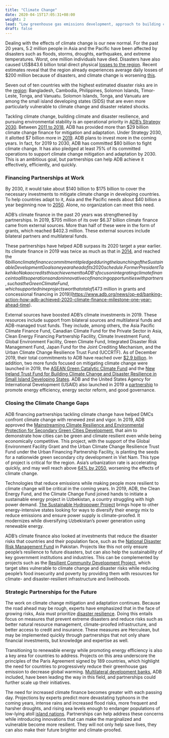 ```yaml
---
title: "Climate Change"
date: 2020-04-15T17:05:31+08:00
weight: 2
lead: "Low greenhouse gas emissions development, approach to building climate and disaster resilience, environmental sustainability, water-food-energy security nexus."
draft: false
---
```


Dealing with the effects of climate change is our new normal. For the past 20 years, 5.2 million people in Asia and the Pacific have been affected by disasters such as floods, storms, droughts, earthquakes, and extreme temperatures. Worst, one million individuals have died. Disasters have also caused US$843.6 billion total direct physical [losses to the region](https://www.adb.org/news/infographics/climate-change-and-disasters-asia-and-pacific). Recent estimates reveal that the region already experiences average daily losses of $200 million because of disasters, and climate change is worsening [this](https://www.adb.org/sites/default/files/institutional-document/358881/ccof-2017-2030.pdf).

Seven out of ten countries with the highest estimated disaster risks are in the [region](https://www.adb.org/news/infographics/climate-change-and-disasters-asia-and-pacific): Bangladesh, Cambodia, Philippines, Solomon Islands, Timor-Leste, Tonga, and Vanuatu. Solomon Islands, Tonga, and Vanuatu are among the small island developing states (SIDS) that are even more particularly vulnerable to climate change and disaster related shocks.

Tackling climate change, building climate and disaster resilience, and pursuing environmental stability is an operational priority in [ADB’s Strategy 2030](https://www.adb.org/sites/default/files/page/197301/adb-climate-change-flyer.pdf). Between [2011 to 2018](https://www.adb.org/sites/default/files/institutional-document/495961/strategy-2030-op3-climate-change-resilience-sustainability.pdf), ADB has provided more than $29 billion climate change finance for mitigation and adaptation. Under Strategy 2030, it allotted $7 billion more in [2019](https://www.adb.org/sites/default/files/page/197301/adb-climate-change-flyer.pdf). ADB plans to invest more in the coming years. In fact, for 2019 to 2030, ADB has committed $80 billion to fight climate change. It has also pledged at least 75% of its committed operations to support climate change mitigation and adaptation by 2030. This is an ambitious goal, but partnerships can help ADB achieve it effectively, efficiently, and quickly.

### Financing Partnerships at Work

By 2030, it would take about $140 billion to $175 billion to cover the necessary investments to mitigate climate change in developing countries. To help countries adapt to it, Asia and the Pacific needs about $40 billion a year beginning now to [2050](https://www.adb.org/themes/climate-change-disaster-risk-management/issues/climate-financing). Alone, no organization can meet this need.

ADB’s climate finance in the past 20 years was strengthened by partnerships. In 2019, $705 million of its over $6.37 billion climate finance came from external sources. More than half of these were in the form of grants, which reached $402.3 million. These external sources include bilateral partners and multilateral funds.

These partnerships have helped ADB surpass its 2020 target a year earlier. Its climate finance in 2019 was twice as much as that in [2014](https://www.adb.org/news/adb-meets-commitment-double-annual-climate-financing-6-billion), and reached the $6 billion climate finance commitment it pledged during the launching of the Sustainable Development Goals one year ahead of its 2020 schedule. Former President Takehiko Nakao credits this achievement to ADB’s focus on integrating climate finance into all its operations and on innovative cofinancing opportunities with partners, such as the Green Climate Fund, which supported nine projects worth a total of [$473 million in grants and concessional financing in 2019](https://www.adb.org/news/op-ed/banking-action-how-adb-achieved-2020-climate-finance-milestone-one-year-ahead-time).

External sources have boosted ADB’s climate investments in 2019. These resources include support from bilateral sources and multilateral funds and ADB-managed trust funds. They include, among others, the Asia Pacific Climate Finance Fund, Canadian Climate Fund for the Private Sector in Asia, Clean Energy Financing Partnership Facility, Climate Investment Fund, Global Environment Facility, Green Climate Fund, Integrated Disaster Risk Management Fund, Japan Fund for the Joint Crediting Mechanism, and the Urban Climate Change Resilience Trust Fund (UCCRTF). As of December 2019, their total commitments to ADB have reached over [$2.9 billion](https://www.adb.org/themes/climate-change-disaster-risk-management/funds-facilities). In addition, two more funds focused on mitigating climate change were launched in 2019, the [ASEAN Green Catalytic Climate Fund](https://www.adb.org/what-we-do/funds/asean-catalytic-green-finance-facility/main) and the [New Ireland Trust Fund for Building Climate Change and Disaster Resilience in Small Island Developing States](https://www.adb.org/news/adb-ireland-establish-fund-boost-climate-disaster-resilience-pacific). ADB and the United States Agency for International Development (USAID) also launched in 2019 a [partnership](https://www.adb.org/news/usaid-adb-partner-expand-asia-and-pacifics-sustainable-energy-market) to promote energy efficiency, energy sector reform, and good governance.

### Closing the Climate Change Gaps

ADB financing partnerships tackling climate change have helped DMCs confront climate change with renewed zest and vigor. In 2019, ADB approved the [Mainstreaming Climate Resilience and Environmental Protection for Secondary Green Cities Development](https://www.adb.org/projects/47274-003/main#project-pds), that aim to demonstrate how cities can be green and climate resilient even while being economically competitive. This project, with the support of the Global Environment Facility Grant and the Urban Climate Change Resilience Trust Fund under the Urban Financing Partnership Facility, is planting the seeds for a nationwide green secondary city development in Viet Nam. This type of project is critical for the region. Asia’s urbanization rate is accelerating quickly, and may well reach above [64% by 2050](https://www.adb.org/sites/default/files/publication/524596/ado2019-update-theme-chapter.pdf), worsening the effects of climate change.

Technologies that reduce emissions while making people more resilient to climate change will be critical in the coming years. In 2019, ADB, the Clean Energy Fund, and the Climate Change Fund joined hands to initiate a sustainable energy project in Uzbekistan, a country struggling with high power demand. [The Sustainable Hydropower Project](https://www.adb.org/projects/50130-002/main#project-pds) brings hope to other energy-intensive states looking for ways to diversify their energy mix to reduce emissions and ensure power supply is climate-proofed. It modernizes while diversifying Uzbekistan’s power generation using renewable energy.

ADB’s climate finance also looked at investments that reduce the disaster risks that countries and their population face, such as the [National Disaster Risk Management Fund](https://www.adb.org/projects/50316-002/main#project-pds) in Pakistan. Projects like this not only ensure people’s resilience to future disasters, but can also help the sustainability of key government institutions and industries. This can be complemented by projects such as the [Resilient Community Development Project](https://www.adb.org/projects/51242-002/main#project-pds), which target sites vulnerable to climate change and disaster risks while reducing people’s food insecurity and poverty by providing them with resources for climate- and disaster-resilient infrastructure and livelihoods.

### Strategic Partnerships for the Future

The work on climate change mitigation and adaptation continues. Because the road ahead may be rough, experts have emphasized that in the face of growing risks, Asia must prioritize [disaster resilience](https://www.adb.org/news/asia-must-prioritize-disaster-resilience-face-growing-risks-adb-study). Doing this entails focus on measures that prevent extreme disasters and reduce risks such as better natural resource management, climate-proofed infrastructure, and better access to credit and insurance. These measures are Herculean, but may be implemented quickly through partnerships that not only share financial investments, but knowledge and expertise as well.

Transitioning to renewable energy while promoting energy efficiency is also a key area for countries to address. Projects on this area underscore the principles of the Paris Agreement signed by 189 countries, which highlight the need for countries to progressively reduce their greenhouse gas emission to decrease global warming. [Multilateral development banks](https://www.adb.org/sites/default/files/page/41117/climate-change-finance-joint-mdb-statement-2019-09-23.pdf), ADB included, have been leading the way in this field, and partnerships could further scale up their initiatives.

The need for increased climate finance becomes greater with each passing day. Projections by experts predict more devastating typhoons in the coming years, intense rains and increased flood risks, more frequent and harsher droughts, and rising sea levels enough to endanger populations of low-lying atoll [island nations](https://www.adb.org/sites/default/files/publication/372696/building-resilience-pacific.pdf). Partnerships can help address these concerns while introducing innovations that can make the marginalized and vulnerable become more resilient. They will not only help save lives, they can also make their future brighter and climate-proofed.